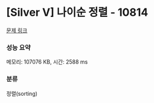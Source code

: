 # [Silver V] 나이순 정렬 - 10814 

[문제 링크](https://www.acmicpc.net/problem/10814) 

### 성능 요약

메모리: 107076 KB, 시간: 2588 ms

### 분류

정렬(sorting)

